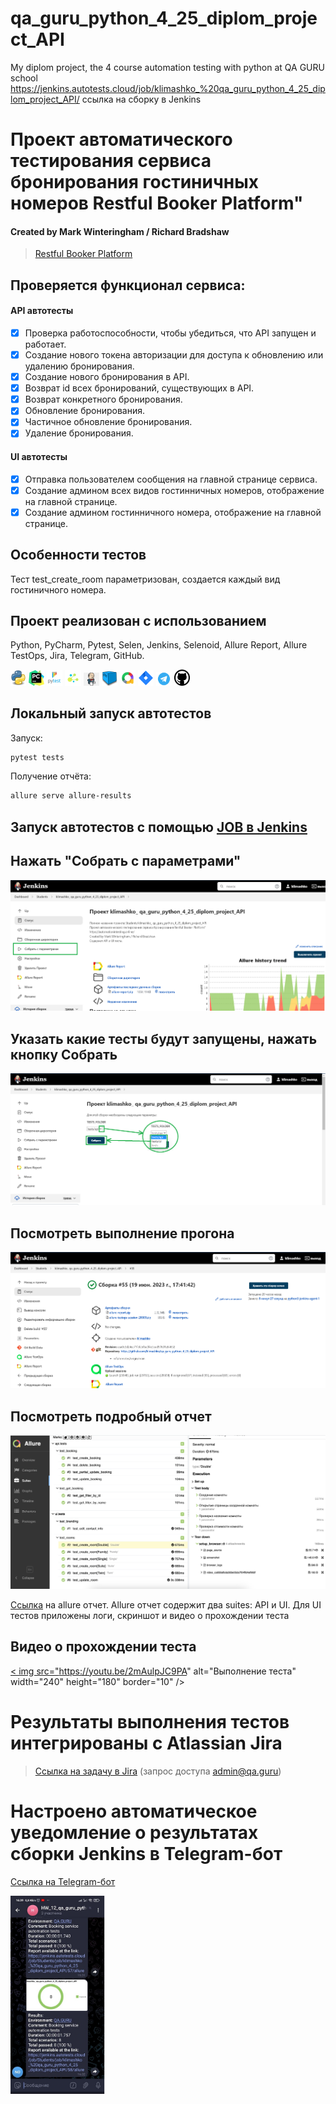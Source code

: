 # qa_guru_python_4_25_diplom_project_API

My diplom project, the 4 course automation testing with python at QA GURU school
https://jenkins.autotests.cloud/job/klimashko_%20qa_guru_python_4_25_diplom_project_API/
ссылка на сборку в Jenkins

# Проект автоматического тестирования сервиса бронирования гостиничных номеров Restful Booker Platform"

#### Created by Mark Winteringham / Richard Bradshaw

> <a target="_blank" href="https://automationintesting.online/">Restful Booker
> Platform</a>

## Проверяется функционал сервиса:

#### API автотесты

- [x] Проверка работоспособности, чтобы убедиться, что API запущен и работает.
- [x] Создание нового токена авторизации для доступа к обновлению или удалению
  бронирования.
- [x] Создание нового бронирования в API.
- [x] Возврат id всех бронирований, существующих в API.
- [x] Возврат конкретного бронирования.
- [x] Обновление бронирования.
- [x] Частичное обновление бронирования.
- [x] Удаление бронирования.

#### UI  автотесты

- [x] Отправка пользователем сообщения на главной странице сервиса.
- [x] Создание админом всех видов гостинничных номеров, отображение на главной
  странице.
- [x] Создание админом гостинничного номера, отображение на главной странице.

## Особенности тестов

Тест test_create_room параметризован, создается каждый вид гостиничного номера.

## Проект реализован с использованием

Python, PyCharm, Pytest, Selen, Jenkins, Selenoid, Allure Report, Allure TestOps, Jira,
Telegram, GitHub.
<p>
  <code><img width="5%" title="Python" src="resources/icons/python.png"></code>
  <code><img width="5%" title="Pycharm" src="resources/icons/pycharm.png"></code>
  <code><img width="5%" title="Pytest" src="resources/icons/pytest.png"></code>
  <code><img width="5%" title="Selene" src="resources/icons/selene.png"></code>
  <code><img width="5%" title="Jenkins" src="resources/icons/jenkins.png"></code>
  <code><img width="5%" title="selenoid" src="resources/icons/selenoid.png"></code>
  <code><img width="5%" title="Allure Report" src="resources/icons/allure.png"></code>
  <code><img width="5%" title="Jira" src="resources/icons/jira.png"></code>
  <code><img width="5%" title="Telegram" src="resources/icons/tg.png"></code>
  <code><img width="5%" title="GitHub" src="resources/icons/github.png"></code>
</p>

## Локальный запуск автотестов

Запуск:

```bash
pytest tests
```

Получение отчёта:

```bash
allure serve allure-results
```

## Запуск автотестов c помощью [JOB в Jenkins](https://jenkins.autotests.cloud/job/Students/job/klimashko_%20qa_guru_python_4_25_diplom_project_API/)

## Нажать "Собрать с параметрами"

![Нажать "Собрать с параметрами"](resources/screens/collect_with_params.png)

## Указать какие тесты будут запущены, нажать кнопку Собрать

![Указать какие тесты будут запущены](resources/screens/select_tests_push_button_collect.png)

## Посмотреть выполнение прогона

![Посмотреть выполнение прогона](resources/screens/test_run_results.png)

## Посмотреть подробный отчет

![Посмотреть подробный отчет](https://github.com/strLubov/restful-booker/blob/main/src/img/allure-report.png)

[Ссылка](https://jenkins.autotests.cloud/job/StrelnikovaL_restful-booker/allure/) на
allure отчет. Allure отчет содержит два suites: API и UI. Для UI тестов приложены логи,
скриншот и видео о прохождении теста

## Видео о прохождении теста

<a href="http://www.youtube.com/watch?feature=player_embedded&v=BuPl-mdW1Dw" target="_blank"><
img src="https://youtu.be/2mAulpJC9PA"
alt="Выполнение теста" width="240" height="180" border="10" /></a>

# Результаты выполнения тестов интегрированы с Atlassian Jira

> <a target="_blank" href="https://jira.autotests.cloud/browse/HOMEWORK-764">Ссылка на
> задачу в Jira</a> (запрос доступа admin@qa.guru)

# Настроено автоматическое уведомление о результатах сборки Jenkins в Telegram-бот

[Ссылка на Telegram-бот](https://t.me/+Ctoxu_5DqE1hNDEy)

<p>
  <code><img width="30%" title="Telegram-бот" src="resources/screens/bot.png"></code>
</p>
